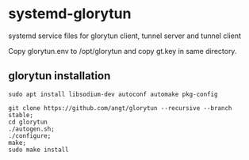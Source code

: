 # systemd-glorytun

systemd service files for glorytun client, tunnel server and tunnel client

Copy glorytun.env to /opt/glorytun and copy gt.key in same directory.

## glorytun installation

```
sudo apt install libsodium-dev autoconf automake pkg-config
```

```
git clone https://github.com/angt/glorytun --recursive --branch stable;
cd glorytun
./autogen.sh;
./configure;
make;
sudo make install
```
